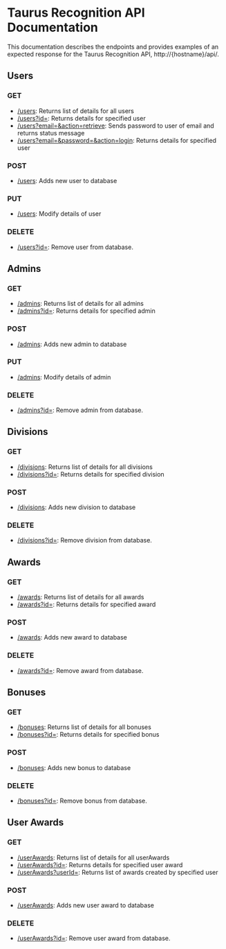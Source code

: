 # Taurus Recognition API Documentation

This documentation describes the endpoints and provides examples of an expected response for the Taurus Recognition API, http://{hostname}/api/.

## Users

### GET
- [/users](https://github.com/CS467Win17Taurus/taurusrecognition/tree/master/documentation/users/getList.md): Returns list of details for all users
- [/users?id=](https://github.com/CS467Win17Taurus/taurusrecognition/tree/master/documentation/users/getUser.md): Returns details for specified user
- [/users?email=&action=retrieve](https://github.com/CS467Win17Taurus/taurusrecognition/tree/master/documentation/users/getPword.md): Sends password to user of email and returns status message
- [/users?email=&password=&action=login](https://github.com/CS467Win17Taurus/taurusrecognition/tree/master/documentation/users/getLogin.md): Returns details for specified user

### POST
- [/users](https://github.com/CS467Win17Taurus/taurusrecognition/tree/master/documentation/users/post.md): Adds new user to database

### PUT
- [/users](https://github.com/CS467Win17Taurus/taurusrecognition/tree/master/documentation/users/put.md): Modify details of user

### DELETE
- [/users?id=](https://github.com/CS467Win17Taurus/taurusrecognition/tree/master/documentation/users/delete.md): Remove user from database.


## Admins

### GET
- [/admins](https://github.com/CS467Win17Taurus/taurusrecognition/tree/master/documentation/admins/getList.md): Returns list of details for all admins
- [/admins?id=](https://github.com/CS467Win17Taurus/taurusrecognition/tree/master/documentation/admins/getAdmin.md): Returns details for specified admin

### POST
- [/admins](https://github.com/CS467Win17Taurus/taurusrecognition/tree/master/documentation/admins/post.md): Adds new admin to database

### PUT
- [/admins](https://github.com/CS467Win17Taurus/taurusrecognition/tree/master/documentation/admins/put.md): Modify details of admin

### DELETE
- [/admins?id=](https://github.com/CS467Win17Taurus/taurusrecognition/tree/master/documentation/admins/delete.md): Remove admin from database.


## Divisions

### GET
- [/divisions](https://github.com/CS467Win17Taurus/taurusrecognition/tree/master/documentation/division/getList.md): Returns list of details for all divisions
- [/divisions?id=](https://github.com/CS467Win17Taurus/taurusrecognition/tree/master/documentation/division/getDivision.md): Returns details for specified division

### POST
- [/divisions](https://github.com/CS467Win17Taurus/taurusrecognition/tree/master/documentation/division/post.md): Adds new division to database

### DELETE
- [/divisions?id=](https://github.com/CS467Win17Taurus/taurusrecognition/tree/master/documentation/division/delete.md): Remove division from database.


## Awards

### GET
- [/awards](https://github.com/CS467Win17Taurus/taurusrecognition/tree/master/documentation/awards/getList.md): Returns list of details for all awards
- [/awards?id=](https://github.com/CS467Win17Taurus/taurusrecognition/tree/master/documentation/awards/getAward.md): Returns details for specified award

### POST
- [/awards](https://github.com/CS467Win17Taurus/taurusrecognition/tree/master/documentation/awards/post.md): Adds new award to database

### DELETE
- [/awards?id=](https://github.com/CS467Win17Taurus/taurusrecognition/tree/master/documentation/awards/delete.md): Remove award from database.


## Bonuses

### GET
- [/bonuses](https://github.com/CS467Win17Taurus/taurusrecognition/tree/master/documentation/bonuses/getList.md): Returns list of details for all bonuses
- [/bonuses?id=](https://github.com/CS467Win17Taurus/taurusrecognition/tree/master/documentation/bonuses/getBonus.md): Returns details for specified bonus

### POST
- [/bonuses](https://github.com/CS467Win17Taurus/taurusrecognition/tree/master/documentation/bonuses/post.md): Adds new bonus to database

### DELETE
- [/bonuses?id=](https://github.com/CS467Win17Taurus/taurusrecognition/tree/master/documentation/bonuses/delete.md): Remove bonus from database.


## User Awards

### GET
- [/userAwards](https://github.com/CS467Win17Taurus/taurusrecognition/tree/master/documentation/userAwards/getList.md): Returns list of details for all userAwards
- [/userAwards?id=](https://github.com/CS467Win17Taurus/taurusrecognition/tree/master/documentation/userAwards/getUserAward.md): Returns details for specified user 
award
- [/userAwards?userId=](https://github.com/CS467Win17Taurus/taurusrecognition/tree/master/documentation/userAwards/getListbyUser.md): Returns list of awards created by specified user

### POST
- [/userAwards](https://github.com/CS467Win17Taurus/taurusrecognition/tree/master/documentation/userAwards/post.md): Adds new user award to database

### DELETE
- [/userAwards?id=](https://github.com/CS467Win17Taurus/taurusrecognition/tree/master/documentation/userAwards/delete.md): Remove user award from database.